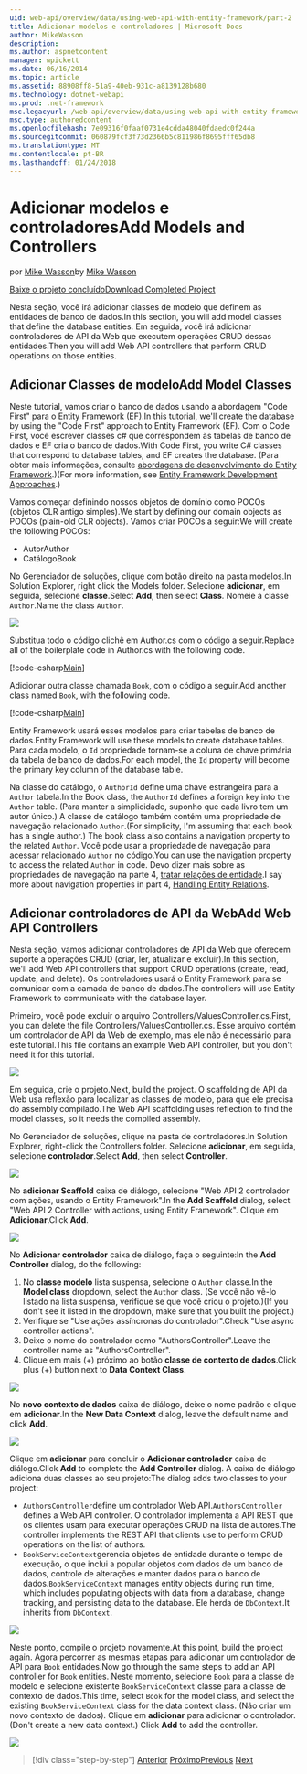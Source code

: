 ```yaml
---
uid: web-api/overview/data/using-web-api-with-entity-framework/part-2
title: Adicionar modelos e controladores | Microsoft Docs
author: MikeWasson
description: 
ms.author: aspnetcontent
manager: wpickett
ms.date: 06/16/2014
ms.topic: article
ms.assetid: 88908ff8-51a9-40eb-931c-a8139128b680
ms.technology: dotnet-webapi
ms.prod: .net-framework
msc.legacyurl: /web-api/overview/data/using-web-api-with-entity-framework/part-2
msc.type: authoredcontent
ms.openlocfilehash: 7e09316f0faaf0731e4cdda48040fdaedc0f244a
ms.sourcegitcommit: 060879fcf3f73d2366b5c811986f8695fff65db8
ms.translationtype: MT
ms.contentlocale: pt-BR
ms.lasthandoff: 01/24/2018
---
```

<a name="add-models-and-controllers"></a><span data-ttu-id="6bf8a-102">Adicionar modelos e controladores</span><span class="sxs-lookup"><span data-stu-id="6bf8a-102">Add Models and Controllers</span></span>
====================
<span data-ttu-id="6bf8a-103">por [Mike Wasson](https://github.com/MikeWasson)</span><span class="sxs-lookup"><span data-stu-id="6bf8a-103">by [Mike Wasson](https://github.com/MikeWasson)</span></span>

[<span data-ttu-id="6bf8a-104">Baixe o projeto concluído</span><span class="sxs-lookup"><span data-stu-id="6bf8a-104">Download Completed Project</span></span>](https://github.com/MikeWasson/BookService)

<span data-ttu-id="6bf8a-105">Nesta seção, você irá adicionar classes de modelo que definem as entidades de banco de dados.</span><span class="sxs-lookup"><span data-stu-id="6bf8a-105">In this section, you will add model classes that define the database entities.</span></span> <span data-ttu-id="6bf8a-106">Em seguida, você irá adicionar controladores de API da Web que executem operações CRUD dessas entidades.</span><span class="sxs-lookup"><span data-stu-id="6bf8a-106">Then you will add Web API controllers that perform CRUD operations on those entities.</span></span>

## <a name="add-model-classes"></a><span data-ttu-id="6bf8a-107">Adicionar Classes de modelo</span><span class="sxs-lookup"><span data-stu-id="6bf8a-107">Add Model Classes</span></span>

<span data-ttu-id="6bf8a-108">Neste tutorial, vamos criar o banco de dados usando a abordagem "Code First" para o Entity Framework (EF).</span><span class="sxs-lookup"><span data-stu-id="6bf8a-108">In this tutorial, we'll create the database by using the "Code First" approach to Entity Framework (EF).</span></span> <span data-ttu-id="6bf8a-109">Com o Code First, você escrever classes c# que correspondem às tabelas de banco de dados e EF cria o banco de dados.</span><span class="sxs-lookup"><span data-stu-id="6bf8a-109">With Code First, you write C# classes that correspond to database tables, and EF creates the database.</span></span> <span data-ttu-id="6bf8a-110">(Para obter mais informações, consulte [abordagens de desenvolvimento do Entity Framework](https://msdn.microsoft.com/library/ms178359%28v=vs.110%29.aspx#dbfmfcf).)</span><span class="sxs-lookup"><span data-stu-id="6bf8a-110">(For more information, see [Entity Framework Development Approaches](https://msdn.microsoft.com/library/ms178359%28v=vs.110%29.aspx#dbfmfcf).)</span></span>

<span data-ttu-id="6bf8a-111">Vamos começar definindo nossos objetos de domínio como POCOs (objetos CLR antigo simples).</span><span class="sxs-lookup"><span data-stu-id="6bf8a-111">We start by defining our domain objects as POCOs (plain-old CLR objects).</span></span> <span data-ttu-id="6bf8a-112">Vamos criar POCOs a seguir:</span><span class="sxs-lookup"><span data-stu-id="6bf8a-112">We will create the following POCOs:</span></span>

- <span data-ttu-id="6bf8a-113">Autor</span><span class="sxs-lookup"><span data-stu-id="6bf8a-113">Author</span></span>
- <span data-ttu-id="6bf8a-114">Catálogo</span><span class="sxs-lookup"><span data-stu-id="6bf8a-114">Book</span></span>

<span data-ttu-id="6bf8a-115">No Gerenciador de soluções, clique com botão direito na pasta modelos.</span><span class="sxs-lookup"><span data-stu-id="6bf8a-115">In Solution Explorer, right click the Models folder.</span></span> <span data-ttu-id="6bf8a-116">Selecione **adicionar**, em seguida, selecione **classe**.</span><span class="sxs-lookup"><span data-stu-id="6bf8a-116">Select **Add**, then select **Class**.</span></span> <span data-ttu-id="6bf8a-117">Nomeie a classe `Author`.</span><span class="sxs-lookup"><span data-stu-id="6bf8a-117">Name the class `Author`.</span></span>

![](part-2/_static/image1.png)

<span data-ttu-id="6bf8a-118">Substitua todo o código clichê em Author.cs com o código a seguir.</span><span class="sxs-lookup"><span data-stu-id="6bf8a-118">Replace all of the boilerplate code in Author.cs with the following code.</span></span>

[!code-csharp[Main](part-2/samples/sample1.cs)]

<span data-ttu-id="6bf8a-119">Adicionar outra classe chamada `Book`, com o código a seguir.</span><span class="sxs-lookup"><span data-stu-id="6bf8a-119">Add another class named `Book`, with the following code.</span></span>

[!code-csharp[Main](part-2/samples/sample2.cs)]

<span data-ttu-id="6bf8a-120">Entity Framework usará esses modelos para criar tabelas de banco de dados.</span><span class="sxs-lookup"><span data-stu-id="6bf8a-120">Entity Framework will use these models to create database tables.</span></span> <span data-ttu-id="6bf8a-121">Para cada modelo, o `Id` propriedade tornam-se a coluna de chave primária da tabela de banco de dados.</span><span class="sxs-lookup"><span data-stu-id="6bf8a-121">For each model, the `Id` property will become the primary key column of the database table.</span></span>

<span data-ttu-id="6bf8a-122">Na classe do catálogo, o `AuthorId` define uma chave estrangeira para a `Author` tabela.</span><span class="sxs-lookup"><span data-stu-id="6bf8a-122">In the Book class, the `AuthorId` defines a foreign key into the `Author` table.</span></span> <span data-ttu-id="6bf8a-123">(Para manter a simplicidade, suponho que cada livro tem um autor único.) A classe de catálogo também contém uma propriedade de navegação relacionado `Author`.</span><span class="sxs-lookup"><span data-stu-id="6bf8a-123">(For simplicity, I'm assuming that each book has a single author.) The book class also contains a navigation property to the related `Author`.</span></span> <span data-ttu-id="6bf8a-124">Você pode usar a propriedade de navegação para acessar relacionado `Author` no código.</span><span class="sxs-lookup"><span data-stu-id="6bf8a-124">You can use the navigation property to access the related `Author` in code.</span></span> <span data-ttu-id="6bf8a-125">Devo dizer mais sobre as propriedades de navegação na parte 4, [tratar relações de entidade](part-4.md).</span><span class="sxs-lookup"><span data-stu-id="6bf8a-125">I say more about navigation properties in part 4, [Handling Entity Relations](part-4.md).</span></span>

## <a name="add-web-api-controllers"></a><span data-ttu-id="6bf8a-126">Adicionar controladores de API da Web</span><span class="sxs-lookup"><span data-stu-id="6bf8a-126">Add Web API Controllers</span></span>

<span data-ttu-id="6bf8a-127">Nesta seção, vamos adicionar controladores de API da Web que oferecem suporte a operações CRUD (criar, ler, atualizar e excluir).</span><span class="sxs-lookup"><span data-stu-id="6bf8a-127">In this section, we'll add Web API controllers that support CRUD operations (create, read, update, and delete).</span></span> <span data-ttu-id="6bf8a-128">Os controladores usará o Entity Framework para se comunicar com a camada de banco de dados.</span><span class="sxs-lookup"><span data-stu-id="6bf8a-128">The controllers will use Entity Framework to communicate with the database layer.</span></span>

<span data-ttu-id="6bf8a-129">Primeiro, você pode excluir o arquivo Controllers/ValuesController.cs.</span><span class="sxs-lookup"><span data-stu-id="6bf8a-129">First, you can delete the file Controllers/ValuesController.cs.</span></span> <span data-ttu-id="6bf8a-130">Esse arquivo contém um controlador de API da Web de exemplo, mas ele não é necessário para este tutorial.</span><span class="sxs-lookup"><span data-stu-id="6bf8a-130">This file contains an example Web API controller, but you don't need it for this tutorial.</span></span>

![](part-2/_static/image2.png)

<span data-ttu-id="6bf8a-131">Em seguida, crie o projeto.</span><span class="sxs-lookup"><span data-stu-id="6bf8a-131">Next, build the project.</span></span> <span data-ttu-id="6bf8a-132">O scaffolding de API da Web usa reflexão para localizar as classes de modelo, para que ele precisa do assembly compilado.</span><span class="sxs-lookup"><span data-stu-id="6bf8a-132">The Web API scaffolding uses reflection to find the model classes, so it needs the compiled assembly.</span></span>

<span data-ttu-id="6bf8a-133">No Gerenciador de soluções, clique na pasta de controladores.</span><span class="sxs-lookup"><span data-stu-id="6bf8a-133">In Solution Explorer, right-click the Controllers folder.</span></span> <span data-ttu-id="6bf8a-134">Selecione **adicionar**, em seguida, selecione **controlador**.</span><span class="sxs-lookup"><span data-stu-id="6bf8a-134">Select **Add**, then select **Controller**.</span></span>

![](part-2/_static/image3.png)

<span data-ttu-id="6bf8a-135">No **adicionar Scaffold** caixa de diálogo, selecione "Web API 2 controlador com ações, usando o Entity Framework".</span><span class="sxs-lookup"><span data-stu-id="6bf8a-135">In the **Add Scaffold** dialog, select "Web API 2 Controller with actions, using Entity Framework".</span></span> <span data-ttu-id="6bf8a-136">Clique em **Adicionar**.</span><span class="sxs-lookup"><span data-stu-id="6bf8a-136">Click **Add**.</span></span>

![](part-2/_static/image4.png)

<span data-ttu-id="6bf8a-137">No **Adicionar controlador** caixa de diálogo, faça o seguinte:</span><span class="sxs-lookup"><span data-stu-id="6bf8a-137">In the **Add Controller** dialog, do the following:</span></span>

1. <span data-ttu-id="6bf8a-138">No **classe modelo** lista suspensa, selecione o `Author` classe.</span><span class="sxs-lookup"><span data-stu-id="6bf8a-138">In the **Model class** dropdown, select the `Author` class.</span></span> <span data-ttu-id="6bf8a-139">(Se você não vê-lo listado na lista suspensa, verifique se que você criou o projeto.)</span><span class="sxs-lookup"><span data-stu-id="6bf8a-139">(If you don't see it listed in the dropdown, make sure that you built the project.)</span></span>
2. <span data-ttu-id="6bf8a-140">Verifique se "Use ações assíncronas do controlador".</span><span class="sxs-lookup"><span data-stu-id="6bf8a-140">Check "Use async controller actions".</span></span>
3. <span data-ttu-id="6bf8a-141">Deixe o nome do controlador como &quot;AuthorsController&quot;.</span><span class="sxs-lookup"><span data-stu-id="6bf8a-141">Leave the controller name as &quot;AuthorsController&quot;.</span></span>
4. <span data-ttu-id="6bf8a-142">Clique em mais (+) próximo ao botão **classe de contexto de dados**.</span><span class="sxs-lookup"><span data-stu-id="6bf8a-142">Click plus (+) button next to **Data Context Class**.</span></span>

![](part-2/_static/image5.png)

<span data-ttu-id="6bf8a-143">No **novo contexto de dados** caixa de diálogo, deixe o nome padrão e clique em **adicionar**.</span><span class="sxs-lookup"><span data-stu-id="6bf8a-143">In the **New Data Context** dialog, leave the default name and click **Add**.</span></span>

![](part-2/_static/image6.png)

<span data-ttu-id="6bf8a-144">Clique em **adicionar** para concluir o **Adicionar controlador** caixa de diálogo.</span><span class="sxs-lookup"><span data-stu-id="6bf8a-144">Click **Add** to complete the **Add Controller** dialog.</span></span> <span data-ttu-id="6bf8a-145">A caixa de diálogo adiciona duas classes ao seu projeto:</span><span class="sxs-lookup"><span data-stu-id="6bf8a-145">The dialog adds two classes to your project:</span></span>

- <span data-ttu-id="6bf8a-146">`AuthorsController`define um controlador Web API.</span><span class="sxs-lookup"><span data-stu-id="6bf8a-146">`AuthorsController` defines a Web API controller.</span></span> <span data-ttu-id="6bf8a-147">O controlador implementa a API REST que os clientes usam para executar operações CRUD na lista de autores.</span><span class="sxs-lookup"><span data-stu-id="6bf8a-147">The controller implements the REST API that clients use to perform CRUD operations on the list of authors.</span></span>
- <span data-ttu-id="6bf8a-148">`BookServiceContext`gerencia objetos de entidade durante o tempo de execução, o que inclui a popular objetos com dados de um banco de dados, controle de alterações e manter dados para o banco de dados.</span><span class="sxs-lookup"><span data-stu-id="6bf8a-148">`BookServiceContext` manages entity objects during run time, which includes populating objects with data from a database, change tracking, and persisting data to the database.</span></span> <span data-ttu-id="6bf8a-149">Ele herda de `DbContext`.</span><span class="sxs-lookup"><span data-stu-id="6bf8a-149">It inherits from `DbContext`.</span></span>

![](part-2/_static/image7.png)

<span data-ttu-id="6bf8a-150">Neste ponto, compile o projeto novamente.</span><span class="sxs-lookup"><span data-stu-id="6bf8a-150">At this point, build the project again.</span></span> <span data-ttu-id="6bf8a-151">Agora percorrer as mesmas etapas para adicionar um controlador de API para `Book` entidades.</span><span class="sxs-lookup"><span data-stu-id="6bf8a-151">Now go through the same steps to add an API controller for `Book` entities.</span></span> <span data-ttu-id="6bf8a-152">Neste momento, selecione `Book` para a classe de modelo e selecione existente `BookServiceContext` classe para a classe de contexto de dados.</span><span class="sxs-lookup"><span data-stu-id="6bf8a-152">This time, select `Book` for the model class, and select the existing `BookServiceContext` class for the data context class.</span></span> <span data-ttu-id="6bf8a-153">(Não criar um novo contexto de dados). Clique em **adicionar** para adicionar o controlador.</span><span class="sxs-lookup"><span data-stu-id="6bf8a-153">(Don't create a new data context.) Click **Add** to add the controller.</span></span>

![](part-2/_static/image8.png)

>[!div class="step-by-step"]
<span data-ttu-id="6bf8a-154">[Anterior](part-1.md)
[Próximo](part-3.md)</span><span class="sxs-lookup"><span data-stu-id="6bf8a-154">[Previous](part-1.md)
[Next](part-3.md)</span></span>
